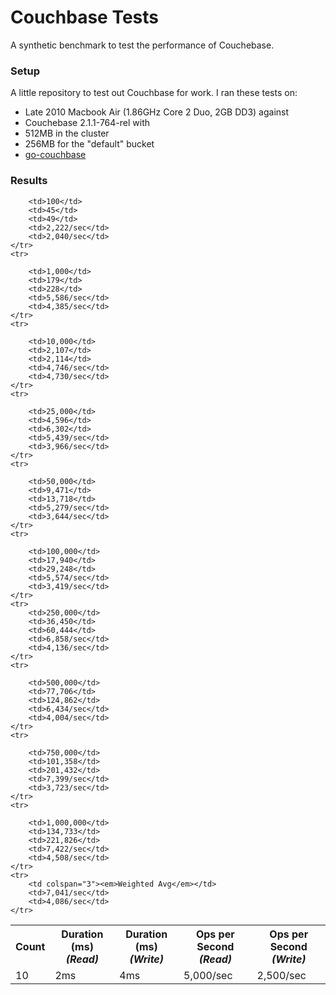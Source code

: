 Couchbase Tests
================
A synthetic benchmark to test the performance of Couchebase.

### Setup
A little repository to test out Couchbase for work.  I ran these tests on:
* Late 2010 Macbook Air (1.86GHz Core 2 Duo, 2GB DD3) against 
* Couchebase 2.1.1-764-rel with 
* 512MB in the cluster 
* 256MB for the "default" bucket
* [go-couchbase](http://github.com/couchbaselabs/go-couchbase)

### Results
<table>
	<tr>
		<th>Count</th>
		<th>Duration (ms)<br/><em>(Read)</em></th>
		<th>Duration (ms)<br/><em>(Write)</em></th>
		<th>Ops per Second<br/><em>(Read)</em></th>
		<th>Ops per Second<br/><em>(Write)</em></th>
	</tr>
	<tr>
		<td>10</td>
		<td>2ms</td>
		<td>4ms</td>
		<td>5,000/sec</td>
		<td>2,500/sec</td>
	</tr>
	<tr>

		<td>100</td>
		<td>45</td>
		<td>49</td>
		<td>2,222/sec</td>
		<td>2,040/sec</td>
	</tr>
	<tr>

		<td>1,000</td>
		<td>179</td>
		<td>228</td>
		<td>5,586/sec</td>
		<td>4,385/sec</td>
	</tr>
	<tr>

		<td>10,000</td>
		<td>2,107</td>
		<td>2,114</td>
		<td>4,746/sec</td>
		<td>4,730/sec</td>
	</tr>
	<tr>

		<td>25,000</td>
		<td>4,596</td>
		<td>6,302</td>
		<td>5,439/sec</td>
		<td>3,966/sec</td>
	</tr>
	<tr>

		<td>50,000</td>
		<td>9,471</td>
		<td>13,718</td>
		<td>5,279/sec</td>
		<td>3,644/sec</td>
	</tr>
	<tr>

		<td>100,000</td>
		<td>17,940</td>
		<td>29,248</td>
		<td>5,574/sec</td>
		<td>3,419/sec</td>
	</tr>
	<tr>
		<td>250,000</td>
		<td>36,450</td>
		<td>60,444</td>
		<td>6,858/sec</td>
		<td>4,136/sec</td>
	</tr>
	<tr>

		<td>500,000</td>
		<td>77,706</td>
		<td>124,862</td>
		<td>6,434/sec</td>
		<td>4,004/sec</td>
	</tr>
	<tr>

		<td>750,000</td>
		<td>101,358</td>
		<td>201,432</td>
		<td>7,399/sec</td>
		<td>3,723/sec</td>
	</tr>
	<tr>

		<td>1,000,000</td>
		<td>134,733</td>
		<td>221,826</td>
		<td>7,422/sec</td>
		<td>4,508/sec</td>
	</tr>
	<tr>
		<td colspan="3"><em>Weighted Avg</em></td>
		<td>7,041/sec</td>
		<td>4,086/sec</td>
	</tr>
</table>